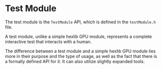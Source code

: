 ﻿Test Module
===========

The test module is the `TestModule` API, which is defined in the `testModule.h` file.

A test module, unlike a simple hexlib GPU module, represents
a complete interactive test that interacts with a human.

The difference between a test module and a simple hexlib GPU module lies more in their purpose
and the type of usage, as well as the fact that there is a formally defined API for it.
It can also utilize slightly expanded tools.
